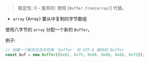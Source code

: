 <!-- YAML
deprecated: v6.0.0
changes:
  - version: v7.2.1
    pr-url: https://github.com/nodejs/node/pull/9529
    description: Calling this constructor no longer emits a deprecation warning.
  - version: v7.0.0
    pr-url: https://github.com/nodejs/node/pull/8169
    description: Calling this constructor emits a deprecation warning now.
-->

> 稳定性: 0 - 废弃的: 使用 [`Buffer.from(array)`] 代替。

* `array` {Array} 要从中复制的字节数组

使用八字节的 `array` 分配一个新的 `Buffer`。

例子:

```js
// 创建一个新的包含字符串 'buffer' 的 UTF-8 编码的 Buffer
const buf = new Buffer([0x62, 0x75, 0x66, 0x66, 0x65, 0x72]);
```
